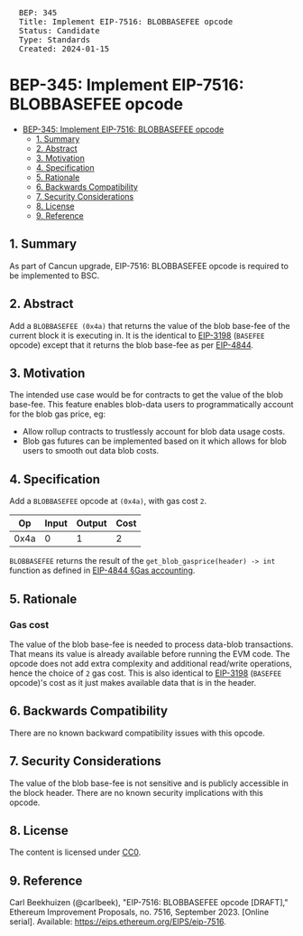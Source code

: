 <pre>
  BEP: 345
  Title: Implement EIP-7516: BLOBBASEFEE opcode
  Status: Candidate
  Type: Standards
  Created: 2024-01-15
</pre>


# BEP-345: Implement EIP-7516: BLOBBASEFEE opcode

- [BEP-345: Implement EIP-7516: BLOBBASEFEE opcode](#bep-345-implement-eip-7516-blobbasefee-opcode)
  - [1. Summary](#1-summary)
  - [2. Abstract](#2-abstract)
  - [3. Motivation](#3-motivation)
  - [4. Specification](#4-specification)
  - [5. Rationale](#5-rationale)
  - [6. Backwards Compatibility](#6-backwards-compatibility)
  - [7. Security Considerations](#7-security-considerations)
  - [8. License](#8-license)
  - [9. Reference](#9-reference)


## 1. Summary
As part of Cancun upgrade, EIP-7516: BLOBBASEFEE opcode is required to be implemented to BSC.

## 2. Abstract

Add a `BLOBBASEFEE (0x4a)` that returns the value of the blob base-fee of the current block it is executing in. It is the identical to [EIP-3198](./BEP227.md) (`BASEFEE` opcode) except that it returns the blob base-fee as per [EIP-4844](./BEP-336.md).

## 3. Motivation

The intended use case would be for contracts to get the value of the blob base-fee. This feature enables blob-data users to programmatically account for the blob gas price, eg:

- Allow rollup contracts to trustlessly account for blob data usage costs.
- Blob gas futures can be implemented based on it which allows for blob users to smooth out data blob costs.

## 4. Specification

Add a `BLOBBASEFEE` opcode at `(0x4a)`, with gas cost `2`.

| Op   | Input | Output | Cost |
|------|-------|--------|------|
| 0x4a | 0     | 1      | 2    |

`BLOBBASEFEE` returns the result of the `get_blob_gasprice(header) -> int` function as defined in [EIP-4844 §Gas accounting](./BEP-336.md#gas-accounting).

## 5. Rationale

### Gas cost

The value of the blob base-fee is needed to process data-blob transactions. That means its value is already available before running the EVM code.
The opcode does not add extra complexity and additional read/write operations, hence the choice of `2` gas cost. This is also identical to [EIP-3198](./BEP227.md) (`BASEFEE` opcode)'s cost as it just makes available data that is in the header.

## 6. Backwards Compatibility

There are no known backward compatibility issues with this opcode.

## 7. Security Considerations

The value of the blob base-fee is not sensitive and is publicly accessible in the block header. There are no known security implications with this opcode.

## 8. License

The content is licensed under [CC0](https://creativecommons.org/publicdomain/zero/1.0/).

## 9. Reference

Carl Beekhuizen (@carlbeek), "EIP-7516: BLOBBASEFEE opcode [DRAFT]," Ethereum Improvement Proposals, no. 7516, September 2023. [Online serial]. Available: https://eips.ethereum.org/EIPS/eip-7516.